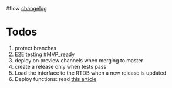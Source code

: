 #flow
[changelog](<file:///../../CHANGELOG.md>)
# Todos
1. protect branches
2. E2E testing
#MVP_ready
1. deploy on preview channels when merging to master
3. create a release only when tests pass
4. Load the interface to the RTDB when a new release is updated
5. Deploy functions: read [this article](https://madgicaltechdom.com/blog/everything-you-need-to-know-how-to-deploy-firebase-functions-using-github-action/)